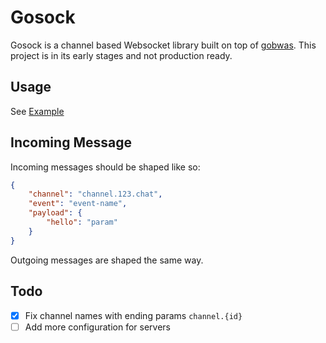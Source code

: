 # Gosock

Gosock is a channel based Websocket library built on top of [gobwas](https://github.com/gobwas/ws).
This project is in its early stages and not production ready.

## Usage

See [Example](./examples/test/main.go)

## Incoming Message

Incoming messages should be shaped like so:

```json
{
    "channel": "channel.123.chat",
    "event": "event-name",
    "payload": {
        "hello": "param"
    }
}
```

Outgoing messages are shaped the same way.

## Todo
- [x] Fix channel names with ending params `channel.{id}`
- [ ] Add more configuration for servers
